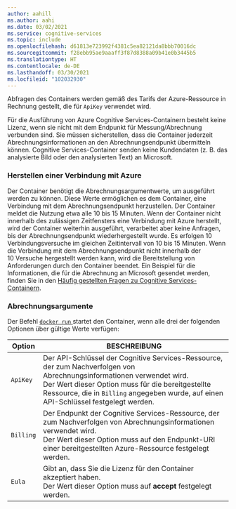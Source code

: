 ```yaml
---
author: aahill
ms.author: aahi
ms.date: 03/02/2021
ms.service: cognitive-services
ms.topic: include
ms.openlocfilehash: d61813e723992f4381c5ea82121da8bbb70016dc
ms.sourcegitcommit: f28ebb95ae9aaaff3f87d8388a09b41e0b3445b5
ms.translationtype: HT
ms.contentlocale: de-DE
ms.lasthandoff: 03/30/2021
ms.locfileid: "102032930"
---
```

Abfragen des Containers werden gemäß des Tarifs der Azure-Ressource in Rechnung gestellt, die für `ApiKey` verwendet wird.

Für die Ausführung von Azure Cognitive Services-Containern besteht keine Lizenz, wenn sie nicht mit dem Endpunkt für Messung/Abrechnung verbunden sind. Sie müssen sicherstellen, dass die Container jederzeit Abrechnungsinformationen an den Abrechnungsendpunkt übermitteln können. Cognitive Services-Container senden keine Kundendaten (z. B. das analysierte Bild oder den analysierten Text) an Microsoft.

### <a name="connect-to-azure"></a>Herstellen einer Verbindung mit Azure

Der Container benötigt die Abrechnungsargumentwerte, um ausgeführt werden zu können. Diese Werte ermöglichen es dem Container, eine Verbindung mit dem Abrechnungsendpunkt herzustellen. Der Container meldet die Nutzung etwa alle 10 bis 15 Minuten. Wenn der Container nicht innerhalb des zulässigen Zeitfensters eine Verbindung mit Azure herstellt, wird der Container weiterhin ausgeführt, verarbeitet aber keine Anfragen, bis der Abrechnungsendpunkt wiederhergestellt wurde. Es erfolgen 10 Verbindungsversuche im gleichen Zeitintervall von 10 bis 15 Minuten. Wenn die Verbindung mit dem Abrechnungsendpunkt nicht innerhalb der 10 Versuche hergestellt werden kann, wird die Bereitstellung von Anforderungen durch den Container beendet. Ein Beispiel für die Informationen, die für die Abrechnung an Microsoft gesendet werden, finden Sie in den [Häufig gestellten Fragen zu Cognitive Services-Containern](../articles/cognitive-services/containers/container-faq.yml#how-does-billing-work).

### <a name="billing-arguments"></a>Abrechnungsargumente

Der Befehl <a href="https://docs.docker.com/engine/reference/commandline/run/" target="_blank">`docker run` <span class="docon docon-navigate-external x-hidden-focus"></span></a> startet den Container, wenn alle drei der folgenden Optionen über gültige Werte verfügen:

| Option | BESCHREIBUNG |
|--------|-------------|
| `ApiKey` | Der API-Schlüssel der Cognitive Services-Ressource, der zum Nachverfolgen von Abrechnungsinformationen verwendet wird.<br/>Der Wert dieser Option muss für die bereitgestellte Ressource, die in `Billing` angegeben wurde, auf einen API-Schlüssel festgelegt werden. |
| `Billing` | Der Endpunkt der Cognitive Services-Ressource, der zum Nachverfolgen von Abrechnungsinformationen verwendet wird.<br/>Der Wert dieser Option muss auf den Endpunkt-URI einer bereitgestellten Azure-Ressource festgelegt werden.|
| `Eula` | Gibt an, dass Sie die Lizenz für den Container akzeptiert haben.<br/>Der Wert dieser Option muss auf **accept** festgelegt werden. |
